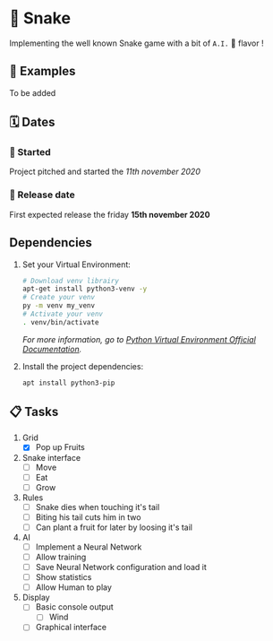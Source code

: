 # :snake: Snake

Implementing the well known Snake game with a bit of `A.I.` :robot: flavor !

## :tada: Examples

To be added

## :spiral_calendar: Dates

### :rocket: Started 
Project pitched and started the _11th november 2020_

### :dart: Release date 
First expected release the friday **15th november 2020** 


## Dependencies
1. Set your Virtual Environment:

    ``` bash
    # Download venv librairy
    apt-get install python3-venv -y
    # Create your venv
    py -m venv my_venv
    # Activate your venv
    . venv/bin/activate
    ```
    
    _For more information, go to [Python Virtual Environment Official Documentation](https://docs.python.org/3/library/venv.html)._

1. Install the project dependencies:

    ``` bash
    apt install python3-pip
    ```

## :clipboard: Tasks

1. Grid
    - [x] Pop up Fruits

1. Snake interface 
    - [ ] Move  
    - [ ] Eat 
    - [ ] Grow 
 
1. Rules 
    - [ ] Snake dies when touching it's tail
    - [ ] Biting his tail cuts him in two
    - [ ] Can plant a fruit for later by loosing it's tail 

1. AI 
    - [ ] Implement a Neural Network
    - [ ] Allow training 
    - [ ] Save Neural Network configuration and load it 
    - [ ] Show statistics
    - [ ] Allow Human to play
 
1. Display
    - [ ] Basic console output
        - [ ] Wind
    - [ ] Graphical interface
